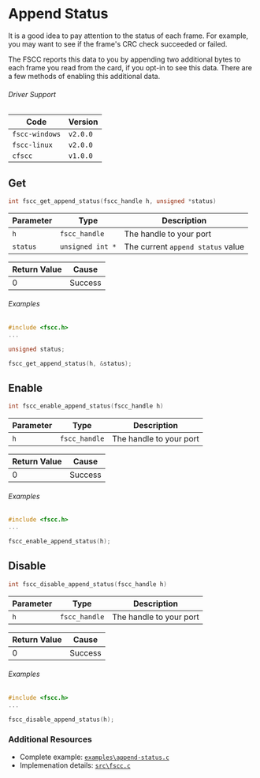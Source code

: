 # Append Status

It is a good idea to pay attention to the status of each frame. For example, you
may want to see if the frame's CRC check succeeded or failed.

The FSCC reports this data to you by appending two additional bytes
to each frame you read from the card, if you opt-in to see this data. There are
a few methods of enabling this additional data.

###### Driver Support
| Code           | Version
| -------------- | --------
| `fscc-windows` | `v2.0.0` 
| `fscc-linux`   | `v2.0.0` 
| `cfscc`        | `v1.0.0`


## Get
```c
int fscc_get_append_status(fscc_handle h, unsigned *status)
```

| Parameter | Type             | Description
| --------- | ---------------- | ---------------------------------
| `h`       | `fscc_handle`    | The handle to your port
| `status`  | `unsigned int *` | The current `append status` value

| Return Value | Cause
| ------------ | -------
| 0            | Success

###### Examples
```c
#include <fscc.h>
...

unsigned status;

fscc_get_append_status(h, &status);
```


## Enable
```c
int fscc_enable_append_status(fscc_handle h)
```

| Parameter | Type             | Description
| --------- | ---------------- | -----------------------
| `h`       | `fscc_handle`    | The handle to your port

| Return Value | Cause
| ------------ | -------
| 0            | Success

###### Examples
```c
#include <fscc.h>
...

fscc_enable_append_status(h);
```


## Disable
```c
int fscc_disable_append_status(fscc_handle h)
```

| Parameter | Type             | Description
| --------- | ---------------- | -----------------------
| `h`       | `fscc_handle`    | The handle to your port

| Return Value | Cause
| ------------ | -------
| 0            | Success


###### Examples
```c
#include <fscc.h>
...

fscc_disable_append_status(h);
```


### Additional Resources
- Complete example: [`examples\append-status.c`](https://github.com/commtech/cfscc/blob/master/examples/append-status.c)
- Implemenation details: [`src\fscc.c`](https://github.com/commtech/cfscc/blob/master/src/fscc.c)
